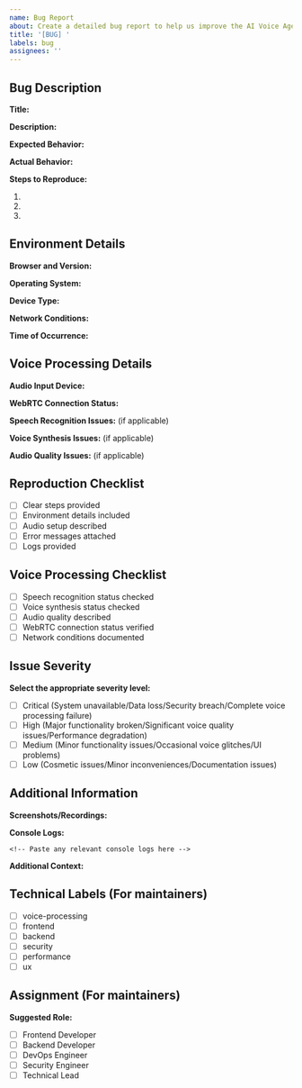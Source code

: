 ```yaml
---
name: Bug Report
about: Create a detailed bug report to help us improve the AI Voice Agent
title: '[BUG] '
labels: bug
assignees: ''
---
```


## Bug Description
**Title:**
<!-- Provide a clear and concise description of the bug -->

**Description:**
<!-- Provide a detailed explanation of the issue -->

**Expected Behavior:**
<!-- Describe what should happen -->

**Actual Behavior:**
<!-- Describe what actually happens -->

**Steps to Reproduce:**
1. <!-- First step -->
2. <!-- Second step -->
3. <!-- Additional steps -->

## Environment Details
**Browser and Version:**
<!-- e.g., Chrome 96.0.4664.110 -->

**Operating System:**
<!-- e.g., Windows 11 Pro 21H2 -->

**Device Type:**
<!-- e.g., Desktop/Laptop/Mobile/Tablet -->

**Network Conditions:**
<!-- e.g., Wifi 5GHz, 100Mbps -->

**Time of Occurrence:**
<!-- e.g., 2024-01-20 15:30 UTC -->

## Voice Processing Details
**Audio Input Device:**
<!-- e.g., Built-in Microphone, External USB Microphone -->

**WebRTC Connection Status:**
<!-- e.g., Connected, Failed, Disconnected -->

**Speech Recognition Issues:** (if applicable)
<!-- Describe any speech-to-text problems -->

**Voice Synthesis Issues:** (if applicable)
<!-- Describe any text-to-speech problems -->

**Audio Quality Issues:** (if applicable)
<!-- Describe any sound quality problems -->

## Reproduction Checklist
- [ ] Clear steps provided
- [ ] Environment details included
- [ ] Audio setup described
- [ ] Error messages attached
- [ ] Logs provided

## Voice Processing Checklist
- [ ] Speech recognition status checked
- [ ] Voice synthesis status checked
- [ ] Audio quality described
- [ ] WebRTC connection status verified
- [ ] Network conditions documented

## Issue Severity
**Select the appropriate severity level:**
- [ ] Critical (System unavailable/Data loss/Security breach/Complete voice processing failure)
- [ ] High (Major functionality broken/Significant voice quality issues/Performance degradation)
- [ ] Medium (Minor functionality issues/Occasional voice glitches/UI problems)
- [ ] Low (Cosmetic issues/Minor inconveniences/Documentation issues)

## Additional Information
**Screenshots/Recordings:**
<!-- If applicable, add screenshots or recordings to help explain your problem -->

**Console Logs:**
```
<!-- Paste any relevant console logs here -->
```

**Additional Context:**
<!-- Add any other context about the problem here -->

## Technical Labels (For maintainers)
<!-- Select all that apply -->
- [ ] voice-processing
- [ ] frontend
- [ ] backend
- [ ] security
- [ ] performance
- [ ] ux

## Assignment (For maintainers)
**Suggested Role:**
<!-- Select one -->
- [ ] Frontend Developer
- [ ] Backend Developer
- [ ] DevOps Engineer
- [ ] Security Engineer
- [ ] Technical Lead